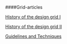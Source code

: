 ####Grid-articles

[History of the design grid I](https://99designs.com/blog/tips/history-of-the-grid-part-1)

[History of the design grid II](https://blog.99cluster.com/blog/tips/history-of-the-grid-part-2)

[Guidelines and Techniques](http://coding.smashingmagazine.com/2011/03/14/technical-web-typography-guidelines-and-techniques)
